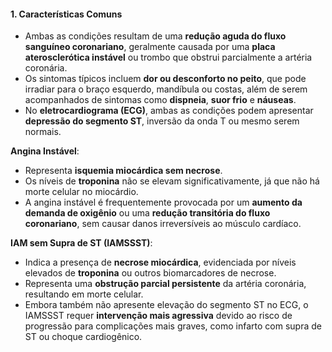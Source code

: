 #### 1. **Características Comuns**

- Ambas as condições resultam de uma **redução aguda do fluxo sanguíneo coronariano**, geralmente causada por uma **placa aterosclerótica instável** ou trombo que obstrui parcialmente a artéria coronária.
- Os sintomas típicos incluem **dor ou desconforto no peito**, que pode irradiar para o braço esquerdo, mandíbula ou costas, além de serem acompanhados de sintomas como **dispneia**, **suor frio** e **náuseas**.
- No **eletrocardiograma (ECG)**, ambas as condições podem apresentar **depressão do segmento ST**, inversão da onda T ou mesmo serem normais.

**Angina Instável**:

- Representa **isquemia miocárdica sem necrose**.
- Os níveis de **troponina** não se elevam significativamente, já que não há morte celular no miocárdio.
- A angina instável é frequentemente provocada por um **aumento da demanda de oxigênio** ou uma **redução transitória do fluxo coronariano**, sem causar danos irreversíveis ao músculo cardíaco.

**IAM sem Supra de ST (IAMSSST)**:

- Indica a presença de **necrose miocárdica**, evidenciada por níveis elevados de **troponina** ou outros biomarcadores de necrose.
- Representa uma **obstrução parcial persistente** da artéria coronária, resultando em morte celular.
- Embora também não apresente elevação do segmento ST no ECG, o IAMSSST requer **intervenção mais agressiva** devido ao risco de progressão para complicações mais graves, como infarto com supra de ST ou choque cardiogênico.
